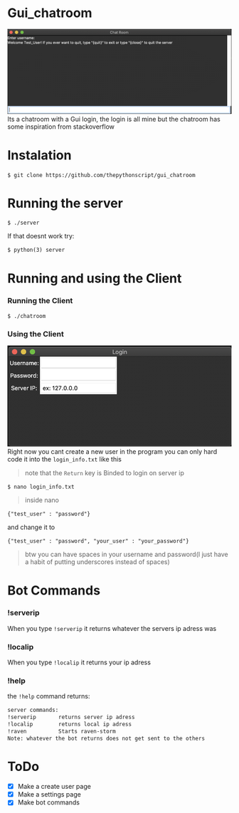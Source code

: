 # Gui_chatroom
![Image of chatroom](chatroomex.png)
Its a chatroom with a Gui login, the login is all mine but the chatroom has some inspiration from stackoverflow
# Instalation
```
$ git clone https://github.com/thepythonscript/gui_chatroom
```
# Running the server
```
$ ./server
```
If that doesnt work try:
```
$ python(3) server
```
# Running and using the Client
### Running the Client
```
$ ./chatroom
```
### Using the Client
![Image of client](loginex.png)
Right now you cant create a new user in the program you can only hard code it into the `login_info.txt`
like this 
> note that the `Return` key is Binded to login on server ip
```
$ nano login_info.txt
```
> inside nano
```
{"test_user" : "password"}
```
and change it to
```
{"test_user" : "password", "your_user" : "your_password"}
```
> btw you can have spaces in your username and password(I just have a habit of putting underscores instead of spaces)
# Bot Commands
### !serverip
When you type `!serverip` it returns whatever the servers ip adress was
### !localip
When you type `!localip` it returns your ip adress
### !help
the `!help` command returns:
```
server commands:
!serverip		returns server ip adress
!localip		returns local ip adress
!raven			Starts raven-storm
Note: whatever the bot returns does not get sent to the others
````
# ToDo
- [x] Make a create user page
- [x] Make a settings page
- [x] Make bot commands
